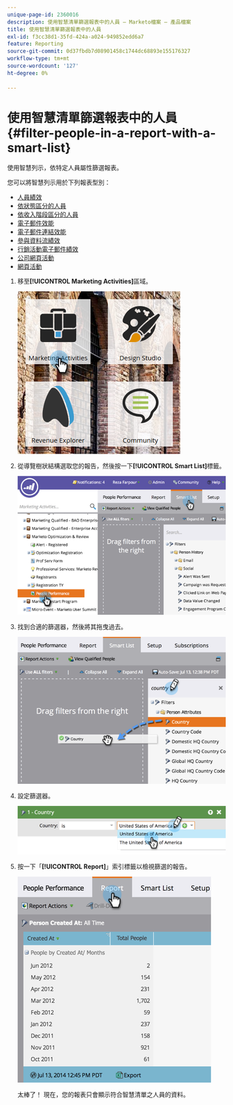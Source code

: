 ```yaml
---
unique-page-id: 2360016
description: 使用智慧清單篩選報表中的人員 — Marketo檔案 — 產品檔案
title: 使用智慧清單篩選報表中的人員
exl-id: f3cc38d1-35fd-424a-a024-949852edd6a7
feature: Reporting
source-git-commit: 0d37fbdb7d08901458c1744dc68893e155176327
workflow-type: tm+mt
source-wordcount: '127'
ht-degree: 0%

---
```


# 使用智慧清單篩選報表中的人員 {#filter-people-in-a-report-with-a-smart-list}

使用智慧列示，依特定人員屬性篩選報表。

您可以將智慧列示用於下列報表型別：

* [人員績效](/help/marketo/product-docs/reporting/basic-reporting/report-types/people-performance-report.md)
* [依狀態區分的人員](/help/marketo/product-docs/reporting/basic-reporting/report-types/people-by-status-report.md)
* [依收入階段區分的人員](/help/marketo/product-docs/reporting/revenue-cycle-analytics/revenue-tools/people-by-revenue-stage-report.md)
* [電子郵件效能](/help/marketo/product-docs/email-marketing/email-programs/email-program-data/email-performance-report.md)
* [電子郵件連結效能](/help/marketo/product-docs/email-marketing/email-programs/email-program-data/email-link-performance-report.md)
* [參與資料流績效](/help/marketo/product-docs/email-marketing/drip-nurturing/reports-and-notifications/engagement-stream-performance-report.md)
* [行銷活動電子郵件績效](/help/marketo/product-docs/reporting/basic-reporting/report-types/campaign-email-performance-report.md)
* [公司網頁活動](/help/marketo/product-docs/reporting/basic-reporting/report-types/company-web-activity-report.md)
* [網頁活動](/help/marketo/product-docs/reporting/basic-reporting/report-types/web-page-activity-report.md)

1. 移至&#x200B;**[!UICONTROL Marketing Activities]**&#x200B;區域。

   ![](assets/image2017-3-27-11-3a31-3a2.png)

1. 從導覽樹狀結構選取您的報告，然後按一下&#x200B;**[!UICONTROL Smart List]**&#x200B;標籤。

   ![](assets/image2017-3-27-14-3a12-3a53.png)

1. 找到合適的篩選器，然後將其拖曳過去。

   ![](assets/image2017-3-27-14-3a13-3a46.png)

1. 設定篩選器。

   ![](assets/image2014-9-16-12-3a35-3a50.png)

1. 按一下「**[!UICONTROL Report]**」索引標籤以檢視篩選的報告。

   ![](assets/image2017-3-27-14-3a14-3a16.png)

   太棒了！ 現在，您的報表只會顯示符合智慧清單之人員的資料。
